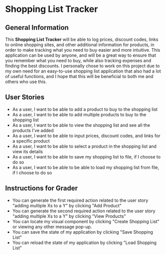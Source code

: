 # Shopping List Tracker

## General Information

This **Shopping List Tracker** will be able to log prices, discount codes, links to online shopping sites, and other
additional information for products, in order to make tracking what you need to buy easier and more intuitive. This
application can be used by anyone, and will be a great way to ensure that you remember what you need to buy, while also
tracking expenses and finding the best discounts. I personally chose to work on this project due to my own need for an
easy-to-use shopping list application that also had a lot of useful functions, and I hope that this will be beneficial
to both me and others who use this.

## User Stories

- As a user, I want to be able to add a product to buy to the shopping list
- As a user, I want to be able to add multiple products to buy to the shopping list
- As a user, I want to be able to view the shopping list and see all the products I've added
- As a user, I want to be able to input prices, discount codes, and links for a specific product
- As a user, I want to be able to select a product in the shopping list and view its details 
- As a user, I want to be able to save my shopping list to file, if I choose to do so
- As a user, I want to be able to be able to load my shopping list from file, if I choose to do so

## Instructions for Grader

- You can generate the first required action related to the user story "adding multiple Xs to a Y" by clicking "Add 
  Product"
- You can generate the second required action related to the user story "adding multiple Xs to a Y" by clicking "View
  Products"
- You can locate my visual component by clicking "Create Shopping List" or viewing any other message pop-up.
- You can save the state of my application by clicking "Save Shopping List"
- You can reload the state of my application by clicking "Load Shopping List"